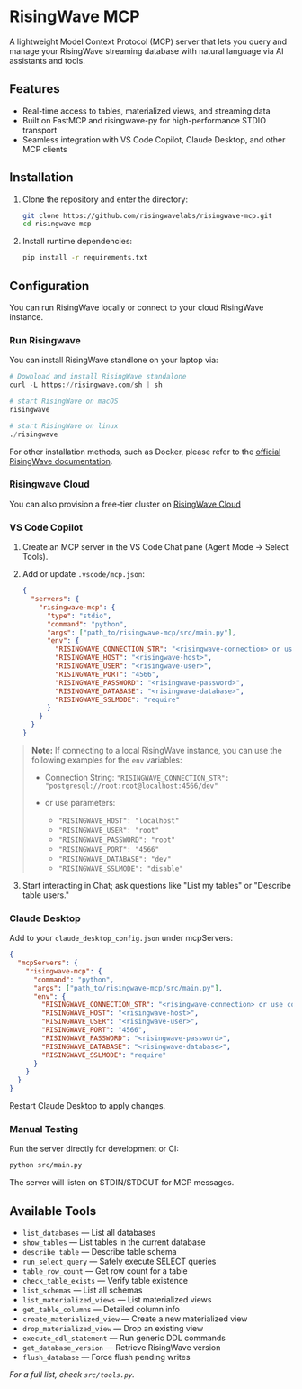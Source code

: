 # RisingWave MCP

A lightweight Model Context Protocol (MCP) server that lets you query and manage your RisingWave streaming database with natural language via AI assistants and tools.

## Features

- Real-time access to tables, materialized views, and streaming data
- Built on FastMCP and risingwave-py for high-performance STDIO transport
- Seamless integration with VS Code Copilot, Claude Desktop, and other MCP clients

## Installation

1. Clone the repository and enter the directory:

   ```bash
   git clone https://github.com/risingwavelabs/risingwave-mcp.git
   cd risingwave-mcp
   ```

2. Install runtime dependencies:

   ```bash
   pip install -r requirements.txt
   ```

## Configuration

You can run RisingWave locally or connect to your cloud RisingWave instance.

### Run Risingwave

You can install RisingWave standlone on your laptop via:

```python
# Download and install RisingWave standalone
curl -L https://risingwave.com/sh | sh

# start RisingWave on macOS
risingwave

# start RisingWave on linux
./risingwave
```

For other installation methods, such as Docker, please refer to the [official RisingWave documentation](https://docs.risingwave.com/get-started/quickstart).

### Risingwave Cloud

You can also provision a free-tier cluster on [RisingWave Cloud](https://cloud.risingwave.com/auth/signin/)

### VS Code Copilot

1. Create an MCP server in the VS Code Chat pane (Agent Mode → Select Tools).
2. Add or update `.vscode/mcp.json`:

   ```json
   {
     "servers": {
       "risingwave-mcp": {
         "type": "stdio",
         "command": "python",
         "args": ["path_to/risingwave-mcp/src/main.py"],
         "env": {
           "RISINGWAVE_CONNECTION_STR": "<risingwave-connection> or use connection params",
           "RISINGWAVE_HOST": "<risingwave-host>",
           "RISINGWAVE_USER": "<risingwave-user>",
           "RISINGWAVE_PORT": "4566",
           "RISINGWAVE_PASSWORD": "<risingwave-password>",
           "RISINGWAVE_DATABASE": "<risingwave-database>",
           "RISINGWAVE_SSLMODE": "require"
         }
       }
     }
   }
   ```

> **Note:** If connecting to a local RisingWave instance, you can use the following examples for the `env` variables:
>
> - Connection String: `"RISINGWAVE_CONNECTION_STR": "postgresql://root:root@localhost:4566/dev"`
>
> - or use parameters:
>   - `"RISINGWAVE_HOST": "localhost"`
>   - `"RISINGWAVE_USER": "root"`
>   - `"RISINGWAVE_PASSWORD": "root"`
>   - `"RISINGWAVE_PORT": "4566"`
>   - `"RISINGWAVE_DATABASE": "dev"`
>   - `"RISINGWAVE_SSLMODE": "disable"`

3. Start interacting in Chat; ask questions like "List my tables" or "Describe table users."

### Claude Desktop

Add to your `claude_desktop_config.json` under mcpServers:

```json
{
  "mcpServers": {
    "risingwave-mcp": {
      "command": "python",
      "args": ["path_to/risingwave-mcp/src/main.py"],
      "env": {
        "RISINGWAVE_CONNECTION_STR": "<risingwave-connection> or use connection params",
        "RISINGWAVE_HOST": "<risingwave-host>",
        "RISINGWAVE_USER": "<risingwave-user>",
        "RISINGWAVE_PORT": "4566",
        "RISINGWAVE_PASSWORD": "<risingwave-password>",
        "RISINGWAVE_DATABASE": "<risingwave-database>",
        "RISINGWAVE_SSLMODE": "require"
      }
    }
  }
}
```

Restart Claude Desktop to apply changes.

### Manual Testing

Run the server directly for development or CI:

```bash
python src/main.py
```

The server will listen on STDIN/STDOUT for MCP messages.

## Available Tools

- `list_databases` — List all databases
- `show_tables` — List tables in the current database
- `describe_table` — Describe table schema
- `run_select_query` — Safely execute SELECT queries
- `table_row_count` — Get row count for a table
- `check_table_exists` — Verify table existence
- `list_schemas` — List all schemas
- `list_materialized_views` — List materialized views
- `get_table_columns` — Detailed column info
- `create_materialized_view` — Create a new materialized view
- `drop_materialized_view` — Drop an existing view
- `execute_ddl_statement` — Run generic DDL commands
- `get_database_version` — Retrieve RisingWave version
- `flush_database` — Force flush pending writes

_For a full list, check `src/tools.py`._
